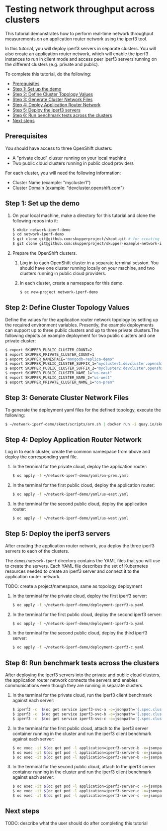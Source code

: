 # Testing network throughput across clusters

This tutorial demonstrates how to perform real-time network throughput measurements on an application router network using the iperf3 tool.

In this tutorial, you will deploy iperf3 servers in separate clusters. You will also create an application router network, which will enable the iperf3 instances to run in client mode and access peer iperf3 servers running on the different clusters (e.g. private and public).

To complete this tutorial, do the following:

* [Prerequisites](#prerequisites)
* [Step 1: Set up the demo](#step-1-set-up-the-demo)
* [Step 2: Define Cluster Topology Values](#step-2-define-cluster-topology-values)
* [Step 3: Generate Cluster Network Files](#step-3-generate-cluster-network-files)
* [Step 4: Deploy Application Router Network](#step-4-deploy-application-router-network)
* [Step 5: Deploy the iperf3 servers](#step-5-deploy-the-iperf3-servers)
* [Step 6: Run benchmark tests across the clusters](#step-6-run-benchmark-tests-across-the-clusters)
* [Next steps](#next-steps)

## Prerequisites

You should have access to three OpenShift clusters:
* A "private cloud" cluster running on your local machine
* Two public cloud clusters running in public cloud providers

For each cluster, you will need the following information:

* Cluster Name (example: "mycluster1")
* Cluster Domain (example: "devcluster.openshift.com")

## Step 1: Set up the demo

1. On your local machine, make a directory for this tutorial and clone the following repos into it:

   ```bash
   $ mkdir network-iperf-demo
   $ cd network-iperf-demo
   $ git clone git@github.com:skupperproject/skoot.git # for creating the application router network
   $ git clone git@github.com:skupperproject/skupper-example-network-iperf.git # for deploying the iperf3 servers
   ```

2. Prepare the OpenShift clusters.

   1. Log in to each OpenShift cluster in a separate terminal session. You should have one cluster running locally on your machine, and two clusters running in public cloud providers.
   2. In each cluster, create a namespace for this demo.
  
      ```bash
      $ oc new-project network-iperf-demo
      ```

## Step 2: Define Cluster Topology Values

Define the values for the application router network topology by setting up the required
environment variables. Presently, the example deployments can support up to three public
clusters and up to three private clusters.The following depicts an example deployment for
two public clusters and one private cluster:

   ```bash
   $ export SKUPPER_PUBLIC_CLUSTER_COUNT=2
   $ export SKUPPER_PRIVATE_CLUSTER_COUNT=1
   $ export SKUPPER_NAMESPACE="mongodb-replica-demo"
   $ export SKUPPER_PUBLIC_CLUSTER_SUFFIX_1="mycluster1.devcluster.openshift.com"
   $ export SKUPPER_PUBLIC_CLUSTER_SUFFIX_2="mycluster2.devcluster.openshift.com"
   $ export SKUPPER_PUBLIC_CLUSTER_NAME_1="us-east"
   $ export SKUPPER_PUBLIC_CLUSTER_NAME_2="us-west"
   $ export SKUPPER_PRIVATE_CLUSTER_NAME_1="on-prem"
   ```

## Step 3: Generate Cluster Network Files

To generate the deployment yaml files for the defined topology, execute the following:

   ```bash
   $ ~/network-iperf-demo/skoot/scripts/arn.sh | docker run -i quay.io/skupper/skoot | tar --extract
   ```

## Step 4: Deploy Application Router Network

Log in to each cluster, create the common namespace from above and deploy the corresponding yaml file.

1. In the terminal for the private cloud, deploy the application router:

   ```bash
   $ oc apply -f ~/network-iperf-demo/yaml/on-prem.yaml
   ```
2. In the terminal for the first public cloud, deploy the application router:

   ```bash
   $ oc apply -f ~/network-iperf-demo/yaml/us-east.yaml
   ```
3. In the terminal for the second public cloud, deploy the application router:

   ```bash
   $ oc apply -f ~/network-iperf-demo/yaml/us-west.yaml
   ```

## Step 5: Deploy the iperf3 servers

After creating the application router network, you deploy the three iperf3 servers to each of the clusters.

The `demos/network-iperf` directory contains the YAML files that you will use to create the servers. Each YAML file describes the set of Kubernetes resources needed to create an iperf3 server and connect it to the application router network.

TODO: create a project/namespace, same as topology deployment

1. In the terminal for the private cloud, deploy the first iperf3 server:

   ```bash
   $ oc apply -f ~/network-iperf-demo/deployment-iperf3-a.yaml
   ```

2. In the terminal for the first public cloud, deploy the second iperf3 server:

   ```bash
   $ oc apply -f ~/network-iperf-demo/deployment-iperf3-b.yaml   
   ```

3. In the terminal for the second public cloud, deploy the third iperf3 server:

   ```bash
   $ oc apply -f ~/network-iperf-demo/deployment-iperf3-c.yaml
   ```

## Step 6: Run benchmark tests across the clusters

After deploying the iperf3 servers into the private and public cloud clusters, the application router network connects the servers and enables communications even though they are running in separate clusters.

1. In the terminal for the private cloud, run the iperf3 client benchmark against each server:

   ```bash
   $ iperf3 -c  $(oc get service iperf3-svc-a -o=jsonpath='{.spec.clusterIP}')
   $ iperf3 -c  $(oc get service iperf3-svc-b -o=jsonpath='{.spec.clusterIP}')
   $ iperf3 -c  $(oc get service iperf3-svc-c -o=jsonpath='{.spec.clusterIP}')   
   ```

2. In the terminal for the first public cloud, attach to the iperf3 server container running in the cluster and run the iperf3 client benchmark against each server:

   ```bash
   $ oc exec -it $(oc get pod -l application=iperf3-server-b -o=jsonpath='{.items[0].metadata.name}') -- iperf3 -c  $(oc get service iperf3-svc-a -o=jsonpath='{.spec.clusterIP}')
   $ oc exec -it $(oc get pod -l application=iperf3-server-b -o=jsonpath='{.items[0].metadata.name}') -- iperf3 -c  $(oc get service iperf3-svc-b -o=jsonpath='{.spec.clusterIP}')
   $ oc exec -it $(oc get pod -l application=iperf3-server-b -o=jsonpath='{.items[0].metadata.name}') -- iperf3 -c  $(oc get service iperf3-svc-c -o=jsonpath='{.spec.clusterIP}')   
   ```

3. In the terminal for the second public cloud, attach to the iperf3 server container running in the cluster and run the iperf3 client benchmark against each server:

   ```bash
   $ oc exec -it $(oc get pod -l application=iperf3-server-c -o=jsonpath='{.items[0].metadata.name}') -- iperf3 -c  $(oc get service iperf3-svc-a -o=jsonpath='{.spec.clusterIP}')
   $ oc exec -it $(oc get pod -l application=iperf3-server-c -o=jsonpath='{.items[0].metadata.name}') -- iperf3 -c  $(oc get service iperf3-svc-b -o=jsonpath='{.spec.clusterIP}')
   $ oc exec -it $(oc get pod -l application=iperf3-server-c -o=jsonpath='{.items[0].metadata.name}') -- iperf3 -c  $(oc get service iperf3-svc-c -o=jsonpath='{.spec.clusterIP}')   
   ```

## Next steps

TODO: describe what the user should do after completing this tutorial
